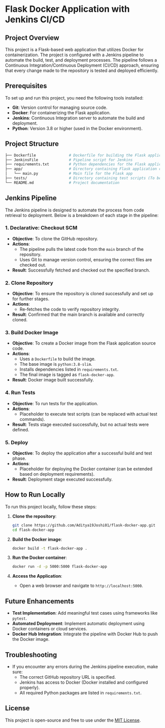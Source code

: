 # Flask Docker Application with Jenkins CI/CD

## Project Overview

This project is a Flask-based web application that utilizes Docker for containerization. The project is configured with a Jenkins pipeline to automate the build, test, and deployment processes. The pipeline follows a Continuous Integration/Continuous Deployment (CI/CD) approach, ensuring that every change made to the repository is tested and deployed efficiently.

## Prerequisites

To set up and run this project, you need the following tools installed:

- **Git**: Version control for managing source code.
- **Docker**: For containerizing the Flask application.
- **Jenkins**: Continuous Integration server to automate the build and deployment.
- **Python**: Version 3.8 or higher (used in the Docker environment).

## Project Structure

```bash
├── Dockerfile               # Dockerfile for building the Flask application image
├── JenkinsFile              # Pipeline script for Jenkins
├── requirements.txt         # Python dependencies for the Flask application
├── app/                     # Directory containing Flask application code
│   └── main.py              # Main file for the Flask app
├── tests/                   # Directory containing test scripts (To be added)
└── README.md                # Project documentation
```

## Jenkins Pipeline

The Jenkins pipeline is designed to automate the process from code retrieval to deployment. Below is a breakdown of each stage in the pipeline:

### 1. **Declarative: Checkout SCM**
   - **Objective**: To clone the GitHub repository.
   - **Actions**: 
     - The pipeline pulls the latest code from the `main` branch of the repository.
     - Uses Git to manage version control, ensuring the correct files are checked out.
   - **Result**: Successfully fetched and checked out the specified branch.

### 2. **Clone Repository**
   - **Objective**: To ensure the repository is cloned successfully and set up for further stages.
   - **Actions**:
     - Re-fetches the code to verify repository integrity.
   - **Result**: Confirmed that the main branch is available and correctly cloned.

### 3. **Build Docker Image**
   - **Objective**: To create a Docker image from the Flask application source code.
   - **Actions**:
     - Uses a `Dockerfile` to build the image.
     - The base image is `python:3.8-slim`.
     - Installs dependencies listed in `requirements.txt`.
     - The final image is tagged as `flask-docker-app`.
   - **Result**: Docker image built successfully.

### 4. **Run Tests**
   - **Objective**: To run tests for the application.
   - **Actions**:
     - Placeholder to execute test scripts (can be replaced with actual test commands).
   - **Result**: Tests stage executed successfully, but no actual tests were defined.

### 5. **Deploy**
   - **Objective**: To deploy the application after a successful build and test phase.
   - **Actions**:
     - Placeholder for deploying the Docker container (can be extended based on deployment requirements).
   - **Result**: Deployment stage executed successfully.

## How to Run Locally

To run this project locally, follow these steps:

1. **Clone the repository**:
   ```bash
   git clone https://github.com/Aditya19Joshi01/flask-docker-app.git
   cd flask-docker-app
   ```

2. **Build the Docker image**:
   ```bash
   docker build -t flask-docker-app .
   ```

3. **Run the Docker container**:
   ```bash
   docker run -d -p 5000:5000 flask-docker-app
   ```

4. **Access the Application**:
   - Open a web browser and navigate to `http://localhost:5000`.

## Future Enhancements

- **Test Implementation**: Add meaningful test cases using frameworks like `pytest`.
- **Automated Deployment**: Implement automatic deployment using Docker containers or cloud services.
- **Docker Hub Integration**: Integrate the pipeline with Docker Hub to push the Docker image.

## Troubleshooting

- If you encounter any errors during the Jenkins pipeline execution, make sure:
  - The correct GitHub repository URL is specified.
  - Jenkins has access to Docker (Docker installed and configured properly).
  - All required Python packages are listed in `requirements.txt`.

## License

This project is open-source and free to use under the [MIT License](LICENSE).
